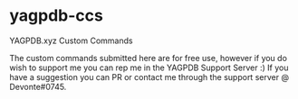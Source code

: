 # yagpdb-ccs
YAGPDB.xyz Custom Commands

The custom commands submitted here are for free use, however if you do wish to support me you can rep me in the YAGPDB Support Server :)
If you have a suggestion you can PR or contact me through the support server @ Devonte#0745.
